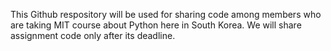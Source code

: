 This Github respository will be used for sharing code among members who are taking MIT course about Python here in South Korea. We will share assignment code only after its deadline. 
